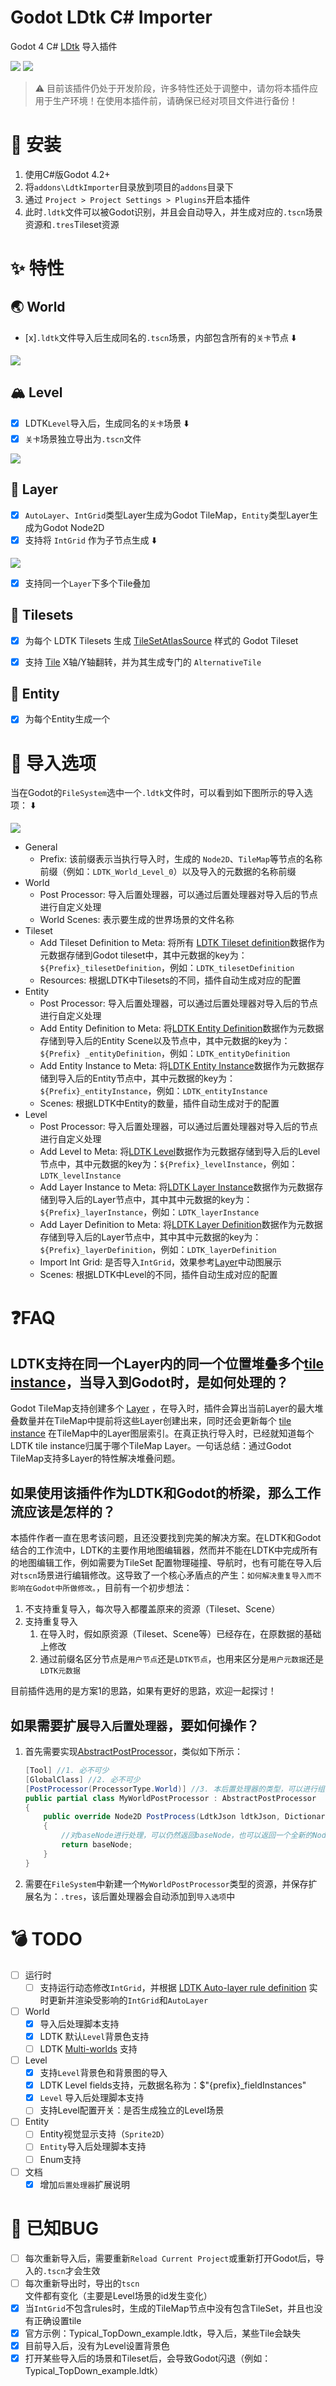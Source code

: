 ﻿# Godot LDtk C# Importer

Godot 4 C# [LDtk](https://ldtk.io/) 导入插件

![](https://img.shields.io/badge/Godot%20.NET-4.2%2B-%20?logo=godotengine&color=%23478CBF) ![](https://img.shields.io/badge/LDtk%201.4.1-%20?color=%23FFCC00)

> ⚠️ 目前该插件仍处于开发阶段，许多特性还处于调整中，请勿将本插件应用于生产环境！在使用本插件前，请确保已经对项目文件进行备份！

# 📖 安装

1. 使用C#版Godot 4.2+
2. 将`addons\LdtkImporter`目录放到项目的`addons`目录下
3. 通过 `Project > Project Settings > Plugins`开启本插件
4. 此时`.ldtk`文件可以被Godot识别，并且会自动导入，并生成对应的`.tscn`场景资源和`.tres`Tileset资源

# ✨ 特性

## 🌏 World

- [x]`.ldtk`文件导入后生成同名的`.tscn`场景，内部包含所有的`关卡`节点 ⬇️

![](img/World.png)


## 🏔️ Level

- [x] LDTK`Level`导入后，生成同名的`关卡`场景 ⬇️
- [x] `关卡`场景独立导出为`.tscn`文件

![](img/Level.png)


## 📄 Layer
- [x] `AutoLayer`、`IntGrid`类型Layer生成为Godot TileMap，`Entity`类型Layer生成为Godot Node2D
- [x] 支持将 `IntGrid` 作为子节点生成 ⬇️

![](img/LayerIntGrid.gif)

- [x] 支持同一个`Layer`下多个Tile叠加


## 🧱 Tilesets
- [x] 为每个 LDTK Tilesets
  生成 [TileSetAtlasSource](https://docs.godotengine.org/en/stable/classes/class_tilesetatlassource.html#class-tilesetatlassource)
  样式的 Godot Tileset
- [x] 支持 [Tile](https://ldtk.io/json/#ldtk-Tile;f) X轴/Y轴翻转，并为其生成专门的 `AlternativeTile`


## 🐸 Entity
- [x] 为每个Entity生成一个


# 🚩 导入选项
当在Godot的`FileSystem`选中一个`.ldtk`文件时，可以看到如下图所示的导入选项： ⬇️

![](img/ImportOptions.png)



* General
    * Prefix: 该前缀表示当执行导入时，生成的 `Node2D`、`TileMap`等节点的名称前缀（例如：`LDTK_World_Level_0`）以及导入的元数据的名称前缀
* World
    * Post Processor: 导入后置处理器，可以通过后置处理器对导入后的节点进行自定义处理
    * World Scenes: 表示要生成的世界场景的文件名称
* Tileset
    * Add Tileset Definition to Meta: 将所有 [LDTK Tileset definition](https://ldtk.io/json/#ldtk-TilesetDefJson)数据作为元数据存储到Godot tileset中，其中元数据的key为：`${Prefix}_tilesetDefinition`，例如：`LDTK_tilesetDefinition`
    * Resources: 根据LDTK中Tilesets的不同，插件自动生成对应的配置
* Entity
    * Post Processor: 导入后置处理器，可以通过后置处理器对导入后的节点进行自定义处理
    * Add Entity Definition to Meta: 将[LDTK Entity Definition](https://ldtk.io/json/#ldtk-EntityDefJson)数据作为元数据存储到导入后的Entity Scene以及节点中，其中元数据的key为：`${Prefix}
      _entityDefinition`，例如：`LDTK_entityDefinition`
    * Add Entity Instance to Meta: 将[LDTK Entity Instance](https://ldtk.io/json/#ldtk-EntityInstanceJson)数据作为元数据存储到导入后的Entity节点中，其中元数据的key为：`${Prefix}_entityInstance`，例如：`LDTK_entityInstance`
    * Scenes: 根据LDTK中Entity的数量，插件自动生成对于的配置
* Level
    * Post Processor: 导入后置处理器，可以通过后置处理器对导入后的节点进行自定义处理
    * Add Level to Meta: 将[LDTK Level](https://ldtk.io/json/#ldtk-LevelJson)数据作为元数据存储到导入后的Level节点中，其中元数据的key为：`${Prefix}_levelInstance`，例如：`LDTK_levelInstance`
    * Add Layer Instance to Meta: 将[LDTK Layer Instance](https://ldtk.io/json/#ldtk-LayerInstanceJson)数据作为元数据存储到导入后的Layer节点中，其中其中元数据的key为：`${Prefix}_layerInstance`，例如：`LDTK_layerInstance`
    * Add Layer Definition to Meta: 将[LDTK Layer Definition](https://ldtk.io/json/#ldtk-LayerDefJson)数据作为元数据存储到导入后的Layer节点中，其中其中元数据的key为：`${Prefix}_layerDefinition`，例如：`LDTK_layerDefinition`
    * Import Int Grid: 是否导入`IntGrid`，效果参考[Layer](#-layer)中动图展示
    * Scenes: 根据LDTK中Level的不同，插件自动生成对应的配置

# ❓FAQ
## LDTK支持在同一个Layer内的同一个位置堆叠多个[tile instance](https://ldtk.io/json/#ldtk-LayerInstanceJson;autoLayerTiles)，当导入到Godot时，是如何处理的？
Godot TileMap支持创建多个 [Layer](https://docs.godotengine.org/en/stable/tutorials/2d/using_tilemaps.html#creating-tilemap-layers)
，在导入时，插件会算出当前Layer的最大堆叠数量并在TileMap中提前将这些Layer创建出来，同时还会更新每个 [tile instance](https://ldtk.io/json/#ldtk-Tile) 在TileMap中的Layer图层索引。在真正执行导入时，已经就知道每个LDTK tile 
instance归属于哪个TileMap Layer。一句话总结：通过Godot TileMap支持多Layer的特性解决堆叠问题。

## 如果使用该插件作为LDTK和Godot的桥梁，那么工作流应该是怎样的？
本插件作者一直在思考该问题，且还没要找到完美的解决方案。在LDTK和Godot结合的工作流中，LDTK的主要作用地图编辑器，然而并不能在LDTK中完成所有的地图编辑工作，例如需要为TileSet
配置物理碰撞、导航时，也有可能在导入后对`tscn`场景进行编辑修改。这导致了一个核心矛盾点的产生：`如何解决重复导入而不影响在Godot中所做修改。`，目前有一个初步想法：
1. 不支持重复导入，每次导入都覆盖原来的资源（Tileset、Scene）
2. 支持重复导入
   1. 在导入时，假如原资源（Tileset、Scene等）已经存在，在原数据的基础上修改
   2. 通过前缀名区分节点是`用户节点`还是`LDTK节点`，也用来区分是`用户元数据`还是`LDTK元数据`

目前插件选用的是方案1的思路，如果有更好的思路，欢迎一起探讨！

## 如果需要扩展`导入后置处理器`，要如何操作？
1. 首先需要实现[AbstractPostProcessor](addons/LdtkImporter/PostProcessor/AbstractPostProcessor.cs)，类似如下所示：
    ```csharp
    [Tool] //1. 必不可少
    [GlobalClass] //2. 必不可少
    [PostProcessor(ProcessorType.World)] //3. 本后置处理器的类型，可以进行组合，例如：[PostProcessor(ProcessorType.World | ProcessorType.Level)] 
    public partial class MyWorldPostProcessor : AbstractPostProcessor
    {
        public override Node2D PostProcess(LdtkJson ldtkJson, Dictionary options, Node2D baseNode)
        {
            //对baseNode进行处理，可以仍然返回baseNode，也可以返回一个全新的Node2D或其子类
            return baseNode;
        }
    }
    ```
2. 需要在`FileSystem`中新建一个`MyWorldPostProcessor`类型的资源，并保存扩展名为：`.tres`，该后置处理器会自动添加到`导入选项`中

# 💣 TODO

- [ ] 运行时
  - [ ] 支持运行动态修改`IntGrid`，并根据 [LDTK Auto-layer rule definition](https://ldtk.io/json/#ldtk-AutoRuleDef) 实时更新并渲染受影响的`IntGrid`和`AutoLayer`
- [ ] World
  - [x] 导入后处理脚本支持
  - [x] LDTK 默认`Level`背景色支持
  - [ ] LDTK [Multi-worlds](https://github.com/deepnight/ldtk/issues/231) 支持
- [ ] Level
  - [x] 支持`Level`背景色和背景图的导入
  - [x] LDTK Level fields支持，元数据名称为：$"{prefix}_fieldInstances"
  - [x] `Level` 导入后处理脚本支持
  - [ ] 支持Level配置开关：是否生成独立的Level场景
- [ ] Entity
  - [ ] Entity视觉显示支持（`Sprite2D`）
  - [ ] `Entity`导入后处理脚本支持
  - [ ] Enum支持
- [ ] 文档
  - [x] 增加`后置处理器`扩展说明

# 🐞 已知BUG
- [ ] 每次重新导入后，需要重新`Reload Current Project`或重新打开Godot后，导入的`.tscn`才会生效
- [ ] 每次重新导出时，导出的`tscn`文件都有变化（主要是Level场景的id发生变化）
- [x] 当`IntGrid`不包含rules时，生成的TileMap节点中没有包含TileSet，并且也没有正确设置tile
- [x] 官方示例：Typical_TopDown_example.ldtk，导入后，某些Tile会缺失
- [x] 目前导入后，没有为Level设置背景色
- [x] 打开某些导入后的场景和Tileset后，会导致Godot闪退（例如：Typical_TopDown_example.ldtk）
